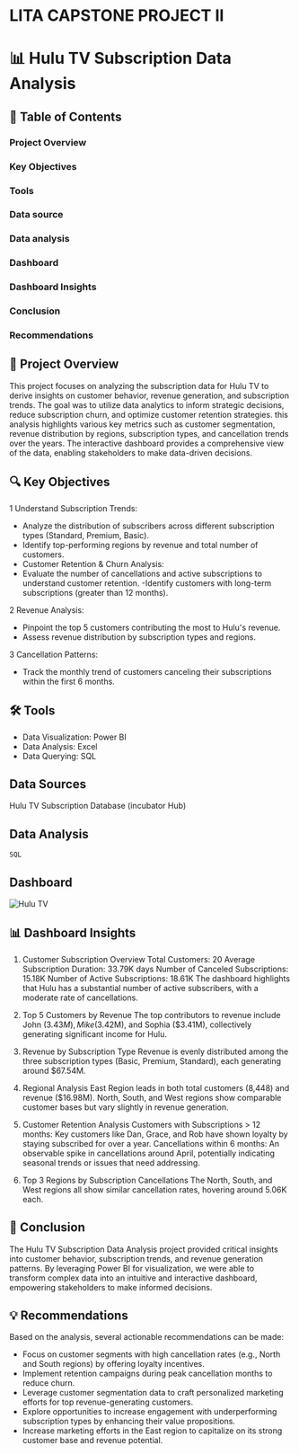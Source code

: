 # LITA CAPSTONE PROJECT II
# 📊 Hulu TV Subscription Data Analysis
## 📑 Table of Contents
### Project Overview
### Key Objectives
### Tools 
### Data source
### Data analysis
### Dashboard
### Dashboard Insights
### Conclusion
### Recommendations


## 📁 Project Overview
This project focuses on analyzing the subscription data for Hulu TV to derive insights on customer behavior, revenue generation, and subscription trends. The goal was to utilize data analytics to inform strategic decisions, reduce subscription churn, and optimize customer retention strategies. this analysis highlights various key metrics such as customer segmentation, revenue distribution by regions, subscription types, and cancellation trends over the years. The interactive dashboard provides a comprehensive view of the data, enabling stakeholders to make data-driven decisions.

## 🔍 Key Objectives
1 Understand Subscription Trends:

- Analyze the distribution of subscribers across different subscription types (Standard, Premium, Basic).
- Identify top-performing regions by revenue and total number of customers.
- Customer Retention & Churn Analysis:
- Evaluate the number of cancellations and active subscriptions to understand customer retention.
-Identify customers with long-term subscriptions (greater than 12 months).

2 Revenue Analysis:

- Pinpoint the top 5 customers contributing the most to Hulu's revenue.
- Assess revenue distribution by subscription types and regions.

3 Cancellation Patterns:
- Track the monthly trend of customers canceling their subscriptions within the first 6 months.

## 🛠️ Tools
- Data Visualization: Power BI
- Data Analysis: Excel
- Data Querying: SQL

## Data Sources
Hulu TV Subscription Database (incubator Hub)

## Data Analysis
``` SQL ```

## Dashboard
![Hulu TV](https://github.com/user-attachments/assets/118cf30c-23bb-439e-8cc1-e111e9745d5c)

## 📊 Dashboard Insights
1. Customer Subscription Overview
Total Customers: 20
Average Subscription Duration: 33.79K days
Number of Canceled Subscriptions: 15.18K
Number of Active Subscriptions: 18.61K
The dashboard highlights that Hulu has a substantial number of active subscribers, with a moderate rate of cancellations.

2. Top 5 Customers by Revenue
The top contributors to revenue include John ($3.43M), Mike ($3.42M), and Sophia ($3.41M), collectively generating significant income for Hulu.

3. Revenue by Subscription Type
Revenue is evenly distributed among the three subscription types (Basic, Premium, Standard), each generating around $67.54M.

4. Regional Analysis
East Region leads in both total customers (8,448) and revenue ($16.98M).
North, South, and West regions show comparable customer bases but vary slightly in revenue generation.

5. Customer Retention Analysis
Customers with Subscriptions > 12 months: Key customers like Dan, Grace, and Rob have shown loyalty by staying subscribed for over a year.
Cancellations within 6 months: An observable spike in cancellations around April, potentially indicating seasonal trends or issues that need addressing.

6. Top 3 Regions by Subscription Cancellations
The North, South, and West regions all show similar cancellation rates, hovering around 5.06K each.

## 📌 Conclusion
The Hulu TV Subscription Data Analysis project provided critical insights into customer behavior, subscription trends, and revenue generation patterns. By leveraging Power BI for visualization, we were able to transform complex data into an intuitive and interactive dashboard, empowering stakeholders to make informed decisions.

## 💡 Recommendations
Based on the analysis, several actionable recommendations can be made:

- Focus on customer segments with high cancellation rates (e.g., North and South regions) by offering loyalty incentives.
- Implement retention campaigns during peak cancellation months to reduce churn.
- Leverage customer segmentation data to craft personalized marketing efforts for top revenue-generating customers.
- Explore opportunities to increase engagement with underperforming subscription types by enhancing their value propositions.
- Increase marketing efforts in the East region to capitalize on its strong customer base and revenue potential.


